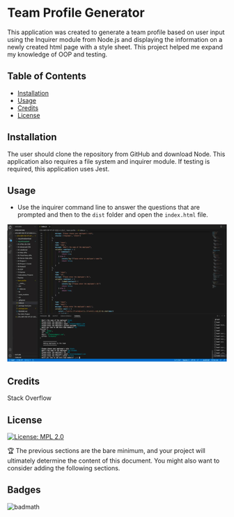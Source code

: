 # Team Profile Generator

This application was created to generate a team profile based on user input using the Inquirer module from Node.js and displaying the information on a newly created html page with a style sheet. This project helped me expand my knowledge of OOP and testing.

## Table of Contents 

- [Installation](#installation)
- [Usage](#usage)
- [Credits](#credits)
- [License](#license)

## Installation

The user should clone the repository from GitHub and download Node. This application also requires a file system and inquirer module. If testing is required, this application uses Jest.

## Usage

* Use the inquirer command line to answer the questions that are prompted and then to the `dist` folder and open the `index.html` file.  <br>

![demo](assets/profiledemo.png)

## Credits

Stack Overflow

## License

[![License: MPL 2.0](https://img.shields.io/badge/License-MPL_2.0-brightgreen.svg)](https://opensource.org/licenses/MPL-2.0)

🏆 The previous sections are the bare minimum, and your project will ultimately determine the content of this document. You might also want to consider adding the following sections.

## Badges

![badmath](https://img.shields.io/github/languages/top/lernantino/badmath)


